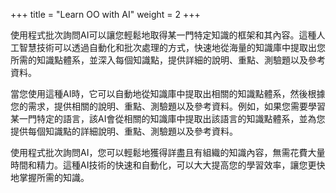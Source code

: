 +++
title = "Learn OO with AI"
weight = 2
+++

使用程式批次詢問AI可以讓您輕鬆地取得某一門特定知識的框架和其內容。這種人工智慧技術可以透過自動化和批次處理的方式，快速地從海量的知識庫中提取出您所需的知識點體系，並深入每個知識點，提供詳細的說明、重點、測驗題以及參考資料。

當您使用這種AI時，它可以自動地從知識庫中提取出相關的知識點體系，然後根據您的需求，提供相關的說明、重點、測驗題以及參考資料。例如，如果您需要學習某一門特定的語言，該AI會從相關的知識庫中提取出該語言的知識點體系，並為您提供每個知識點的詳細說明、重點、測驗題以及參考資料。

使用程式批次詢問AI，您可以輕鬆地獲得詳盡且有組織的知識內容，無需花費大量時間和精力。這種AI技術的快速和自動化，可以大大提高您的學習效率，讓您更快地掌握所需的知識。
